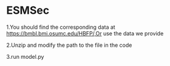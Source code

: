 # ESMSec

1.You should find the corresponding data at https://bmbl.bmi.osumc.edu/HBFP/,Or use the data we provide

2.Unzip and modify the path to the file in the code

3.run model.py
